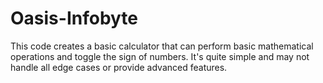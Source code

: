 # Oasis-Infobyte
This code creates a basic calculator that can perform basic mathematical operations and toggle the sign of numbers.
It's quite simple and may not handle all edge cases or provide advanced features.
